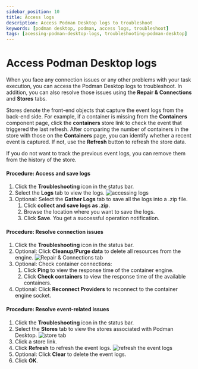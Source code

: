 ```yaml
---
sidebar_position: 10
title: Access logs 
description: Access Podman Desktop logs to troubleshoot
keywords: [podman desktop, podman, access logs, troubleshoot]
tags: [acessing-podman-desktop-logs, troubleshooting-podman-desktop]
---
```


# Access Podman Desktop logs

When you face any connection issues or any other problems with your task execution, you can access the Podman Desktop logs to troubleshoot. In addition, you can also resolve those issues using the **Repair & Connections** and **Stores** tabs.

Stores denote the front-end objects that capture the event logs from the back-end side. For example, if a container is missing from the **Containers** component page, click the **containers** store link to check the event that triggered the last refresh. After comparing the number of containers in the store with those on the **Containers** page, you can identify whether a recent event is captured. If not, use the **Refresh** button to refresh the store data.  

If you do not want to track the previous event logs, you can remove them from the history of the store.

#### Procedure: Access and save logs

1. Click the **Troubleshooting** icon in the status bar.
1. Select the **Logs** tab to view the logs.
    ![accessing logs](img/access-logs.png)
1. Optional: Select the **Gather Logs** tab to save all the logs into a .zip file.
    1. Click **collect and save logs as .zip**.
    1. Browse the location where you want to save the logs.
    1. Click **Save**. You get a successful operation notification.

#### Procedure: Resolve connection issues

1. Click the **Troubleshooting** icon in the status bar.
1. Optional: Click **Cleanup/Purge data** to delete all resources from the engine.
    ![Repair & Connections tab](img/repair-and-connections-tab.png)
1. Optional: Check container connections:
    1. Click **Ping** to view the response time of the container engine.
    1. Click **Check containers** to view the response time of the available containers.
1. Optional: Click **Reconnect Providers** to reconnect to the container engine socket.

#### Procedure: Resolve event-related issues

1. Click the **Troubleshooting** icon in the status bar.
1. Select the **Stores** tab to view the stores associated with Podman Desktop.
    ![store tab](img/stores-tab.png)
1. Click a store link.
1. Click **Refresh** to refresh the event logs.
    ![refresh the event logs](img/refresh-event-logs.png)
1. Optional: Click **Clear** to delete the event logs.
1. Click **OK**.
